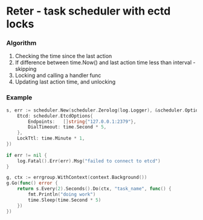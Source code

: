 # Reter - task scheduler with ectd locks

### Algorithm
1. Checking the time since the last action
2. If difference between time.Now() and last action time less than interval - skipping
3. Locking and calling a handler func
4. Updating last action time, and unlocking


### Example
```go
s, err := scheduler.New(scheduler.Zerolog(log.Logger), &scheduler.Options{
	Etcd: scheduler.EtcdOptions{
		Endpoints:   []string{"127.0.0.1:2379"},
		DialTimeout: time.Second * 5,
	},
	LockTtl: time.Minute * 1,
})
	
if err != nil {
	log.Fatal().Err(err).Msg("failed to connect to etcd")
}

g, ctx := errgroup.WithContext(context.Background())
g.Go(func() error {
	return s.Every(2).Seconds().Do(ctx, "task_name", func() {
		fmt.Println("doing work")
		time.Sleep(time.Second * 5)
	})
})
```
